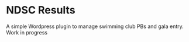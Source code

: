 # NDSC Results

A simple Wordpress plugin to manage swimming club PBs and gala entry.
Work in progress

